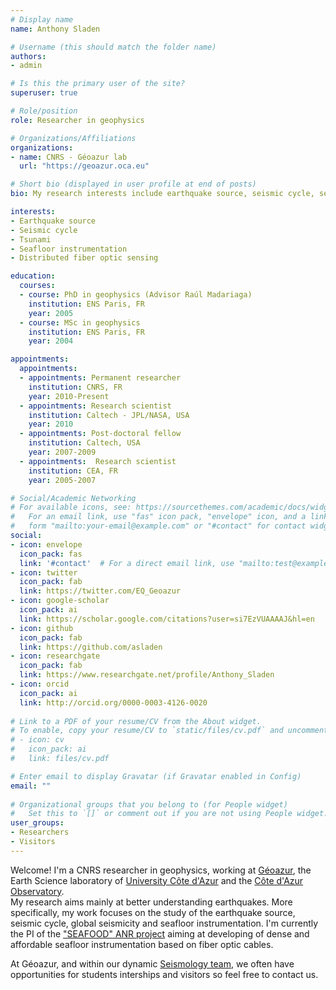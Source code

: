 ```yaml
---
# Display name
name: Anthony Sladen

# Username (this should match the folder name)
authors:
- admin

# Is this the primary user of the site?
superuser: true

# Role/position
role: Researcher in geophysics

# Organizations/Affiliations
organizations:
- name: CNRS - Géoazur lab 
  url: "https://geoazur.oca.eu"

# Short bio (displayed in user profile at end of posts)
bio: My research interests include earthquake source, seismic cycle, seafloor metrology

interests:
- Earthquake source
- Seismic cycle
- Tsunami
- Seafloor instrumentation
- Distributed fiber optic sensing

education:
  courses:
  - course: PhD in geophysics (Advisor Raúl Madariaga)
    institution: ENS Paris, FR
    year: 2005
  - course: MSc in geophysics
    institution: ENS Paris, FR
    year: 2004

appointments:
  appointments:
  - appointments: Permanent researcher
    institution: CNRS, FR 
    year: 2010-Present
  - appointments: Research scientist
    institution: Caltech - JPL/NASA, USA
    year: 2010
  - appointments: Post-doctoral fellow
    institution: Caltech, USA 
    year: 2007-2009
  - appointments:  Research scientist
    institution: CEA, FR 
    year: 2005-2007

# Social/Academic Networking
# For available icons, see: https://sourcethemes.com/academic/docs/widgets/#icons
#   For an email link, use "fas" icon pack, "envelope" icon, and a link in the
#   form "mailto:your-email@example.com" or "#contact" for contact widget.
social:
- icon: envelope
  icon_pack: fas
  link: '#contact'  # For a direct email link, use "mailto:test@example.org".
- icon: twitter
  icon_pack: fab
  link: https://twitter.com/EQ_Geoazur
- icon: google-scholar
  icon_pack: ai
  link: https://scholar.google.com/citations?user=si7EzVUAAAAJ&hl=en
- icon: github
  icon_pack: fab
  link: https://github.com/asladen
- icon: researchgate
  icon_pack: fab
  link: https://www.researchgate.net/profile/Anthony_Sladen
- icon: orcid
  icon_pack: ai
  link: http://orcid.org/0000-0003-4126-0020 
  
# Link to a PDF of your resume/CV from the About widget.
# To enable, copy your resume/CV to `static/files/cv.pdf` and uncomment the lines below.  
# - icon: cv
#   icon_pack: ai
#   link: files/cv.pdf

# Enter email to display Gravatar (if Gravatar enabled in Config)
email: ""
  
# Organizational groups that you belong to (for People widget)
#   Set this to `[]` or comment out if you are not using People widget.  
user_groups:
- Researchers
- Visitors
---
```


Welcome! I'm a CNRS researcher in geophysics, working at [Géoazur](https://geoazur.oca.eu), the Earth Science laboratory of [University Côte d'Azur](http://univ-cotedazur.fr/en) and the [Côte d'Azur Observatory](https://www.oca.eu/en/). <br>
My research aims mainly at better understanding earthquakes. More specifically, my work focuses on the study of the earthquake source, seismic cycle, global seismicity and seafloor instrumentation. I'm currently the PI of the ["SEAFOOD" ANR project](https://anr.fr/Project-ANR-17-CE04-0007) aiming at developing of dense and affordable seafloor instrumentation based on fiber optic cables. <br>

At Géoazur, and within our dynamic [Seismology team](https://geoazur.oca.eu/fr/membres-equipe-seismes-geoazur), we often have opportunities for students interships and visitors so feel free to contact us.


